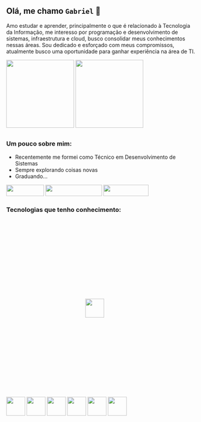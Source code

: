 ## Olá, me chamo `Gabriel` 👋

Amo estudar e aprender, principalmente o que é relacionado à Tecnologia da Informação, me interesso por programação e desenvolvimento de sistemas, infraestrutura e cloud, busco consolidar meus conhecimentos nessas áreas. Sou dedicado e esforçado com meus compromissos, atualmente busco uma oportunidade para ganhar experiência na área de TI.

<div style="display: inline_block">
  <img height="180em" src="https://github-readme-stats.vercel.app/api?username=biel-gt&show_icons=true&theme=transparent" />
  <img height="180em" src="https://github-readme-stats.vercel.app/api/top-langs/?username=biel-gt&layout=compact&show_icons=true&theme=transparent" />
</div>

##

### Um pouco sobre mim:
- Recentemente me formei como Técnico em Desenvolvimento de Sistemas
- Sempre explorando coisas novas
- Graduando...

<div style="display: inline_block">
  <a href="https://www.linkedin.com/in/bielgt/"><img width="100em" height="30em" src="https://img.shields.io/badge/LinkedIn-0077B5?style=for-the-badge&logo=linkedin&logoColor=white" /></a>
  <a href="mailto:gabrielsouzat2005@outlook.com"><img width="150em" height="30em" src="https://img.shields.io/badge/Microsoft_Outlook-0078D4?style=for-the-badge&logo=microsoft-outlook&logoColor=white" /></a>
  <a href="https://api.whatsapp.com/send?phone=5511976570086&text=Ol%C3%A1%20Gabriel,%20tudo%20bem?%20Peguei%20seu%20contato%20no%20GitHub"><img width="120em"  height="30em" src="https://img.shields.io/badge/WhatsApp-25D366?style=for-the-badge&logo=whatsapp&logoColor=white" /></a>
</div>

### Tecnologias que tenho conhecimento:
<div style="display: inline_block">
  <img width="50em" style="padding: 15em" src="https://cdn.jsdelivr.net/gh/devicons/devicon/icons/html5/html5-original.svg" />
  <img width="50em" style="margin: 0px auto" src="https://cdn.jsdelivr.net/gh/devicons/devicon/icons/css3/css3-original.svg" />
  <img width="50em" style="margin: 0px auto" src="https://icongr.am/simple/javascript.svg?size=128&color=currentColor&colored=true" />
  <img width="50em" style="margin: 0px auto" src="https://icongr.am/simple/php.svg?size=128&color=currentColor&colored=true" />
  <img width="50em" style="margin: 0px auto" src="https://icongr.am/simple/laravel.svg?size=128&color=currentColor&colored=true" />
  <img width="50em" style="margin: 0px auto" src="https://icongr.am/simple/mysql.svg?size=128&color=currentColor&colored=true" />
  <img width="50em" style="margin: 0px auto" src="https://icongr.am/simple/git.svg?size=128&color=currentColor&colored=true" />
</div>
